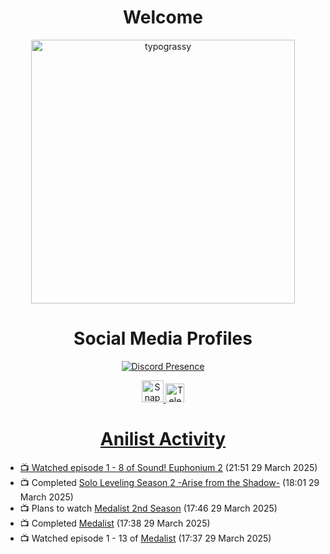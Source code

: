 <div align="center">

# Welcome
<a href="https://github.com/kawarimidoll/typograssy">
    <img alt="typograssy" src="https://typograssy.deno.dev/api?text=%E3%82%88%E3%81%86%E3%81%93%E3%81%9D%E3%81%BF%E3%81%AA%E3%81%95%E3%82%93%20-%20Sheby--&&l0=none&l1=82d9d0&l2=027353&l3=038c4c&l4=01402e&bg=none&frame=none&speed=100&comment=" width="421.99">
</a>

</div>

<div align="center">

# Social Media Profiles

[![Discord Presence](https://lanyard.cnrad.dev/api/612532963938271232)](https://discord.com/users/612532963938271232)


<a href="https://www.snapchat.com/add/a.sheby" title="Snapchat Profile">
    <img src="https://www.freepnglogos.com/uploads/snapchat-logo-png-0.png" width="35" alt="Snapchat Logo" />


<a href="https://t.me/ASheby" title="Telegram Profile">
    <img src="https://www.freepnglogos.com/uploads/telegram-logo-png-0.png" width="30" alt="Telegram Logo" />


</div>

<div align="center">

# Anilist Activity

</div>

<!-- ANILIST_ACTIVITY:start -->

-   📺 Watched episode 1 - 8 of [Sound! Euphonium 2](https://anilist.co/anime/21460) (21:51 29 March 2025)
-   📺 Completed [Solo Leveling Season 2 -Arise from the Shadow-](https://anilist.co/anime/176496) (18:01 29 March 2025)
-   📺 Plans to watch [Medalist 2nd Season](https://anilist.co/anime/189275) (17:46 29 March 2025)
-   📺 Completed [Medalist](https://anilist.co/anime/165171) (17:38 29 March 2025)
-   📺 Watched episode 1 - 13 of [Medalist](https://anilist.co/anime/165171) (17:37 29 March 2025)

<!-- ANILIST_ACTIVITY:end -->
